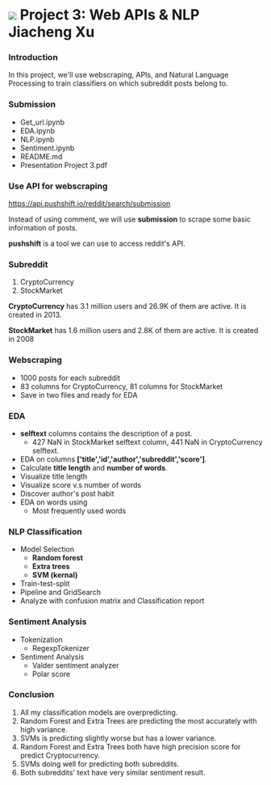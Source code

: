 #  ![](https://ga-dash.s3.amazonaws.com/production/assets/logo-9f88ae6c9c3871690e33280fcf557f33.png) Project 3: Web APIs & NLP Jiacheng Xu

### Introduction

In this project, we'll use  webscraping, APIs, and Natural Language Processing to train classifiers on which subreddit posts belong to.

### Submission
* Get_url.ipynb
* EDA.ipynb
* NLP.ipynb
* Sentiment.ipynb
* README.md
* Presentation Project 3.pdf



### Use API for webscraping
https://api.pushshift.io/reddit/search/submission

Instead of using comment, we will use **submission** to scrape some basic information of posts.

**pushshift** is a tool we can use to access reddit's API.

### Subreddit
1. CryptoCurrency
2. StockMarket

**CryptoCurrency** has 3.1 million users and 26.9K of them are active. It is created in 2013.

**StockMarket** has 1.6 million users and 2.8K of them are active. It is created in 2008

### Webscraping
* 1000 posts for each subreddit
* 83 columns for CryptoCurrency, 81 columns for StockMarket
* Save in two files and ready for EDA

### EDA
- **selftext** columns contains the description of a post.
  - 427 NaN in StockMarket selftext column, 441 NaN in CryptoCurrency selftext.
- EDA on columns **['title','id','author','subreddit','score']**.
- Calculate **title length** and **number of words**.
- Visualize title length
- Visualize score v.s number of words
- Discover author's post habit
- EDA on words using
  - Most frequently used words

### NLP Classification
- Model Selection
  - **Random forest**
  - **Extra trees**
  - **SVM (kernal)**
- Train-test-split
- Pipeline and GridSearch
- Analyze with confusion matrix and Classification report

### Sentiment Analysis
- Tokenization
  - RegexpTokenizer
- Sentiment Analysis
  - Valder sentiment analyzer
  - Polar score

### Conclusion
1. All my classification models are overpredicting.
2. Random Forest and Extra Trees are predicting the most accurately with high variance.
3. SVMs is predicting slightly worse but has a lower variance.
4. Random Forest and Extra Trees both have high precision score for predict Cryptocurrency.
5. SVMs doing well for predicting both subreddits.
6. Both subreddits' text have very similar sentiment result.
